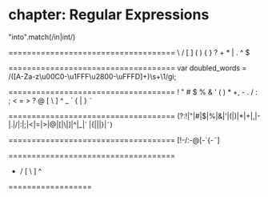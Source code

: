 chapter: Regular Expressions
==================

"into".match(/in|int/)
    
    
====================================
\ / [ ] ( ) { } ? + * | . ^ $
    
    
====================================
var doubled_words = /([A-Za-z\u00C0-\u1FFF\u2800-\uFFFD]+)\s+\1/gi;
    
    
====================================
! " # $ % & ' ( ) * +, - . / :
; < = > ? @ [ \ ] ^ _ ` { | } ˜
    
    
====================================
(?:!|"|#|\$|%|&|'|\(|\)|\*|\+|,|-|\.|\/|:|;|<|=|>|@|\[|\\|]|\^|_|` |\{|\||\}|˜)
    
    
====================================
[!-\/:-@\[-`{-˜]
    
    
====================================
- / [ \ ] ^
    
    
==================